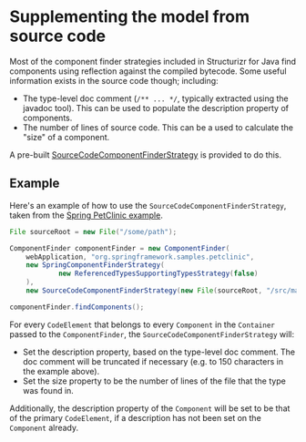 # Supplementing the model from source code

Most of the component finder strategies included in Structurizr for Java find components using reflection against the compiled bytecode. Some useful information exists in the source code though; including:

* The type-level doc comment (```/** ... */```, typically extracted using the javadoc tool). This can be used to populate the description property of components.
* The number of lines of source code. This can be a used to calculate the "size" of a component.

A pre-built [SourceCodeComponentFinderStrategy](https://github.com/structurizr/java/blob/master/structurizr-core/src/com/structurizr/analysis/SourceCodeComponentFinderStrategy.java) is provided to do this.

## Example

Here's an example of how to use the ```SourceCodeComponentFinderStrategy```, taken from the [Spring PetClinic example](spring-petclinic.md).

```java
File sourceRoot = new File("/some/path");

ComponentFinder componentFinder = new ComponentFinder(
    webApplication, "org.springframework.samples.petclinic",
    new SpringComponentFinderStrategy(
            new ReferencedTypesSupportingTypesStrategy(false)
    ),
    new SourceCodeComponentFinderStrategy(new File(sourceRoot, "/src/main/java/"), 150));

componentFinder.findComponents();
```

For every ```CodeElement``` that belongs to every ```Component``` in the ```Container```  passed to the ```ComponentFinder```, the ```SourceCodeComponentFinderStrategy``` will:

* Set the description property, based on the type-level doc comment. The doc comment will be truncated if necessary (e.g. to 150 characters in the example above).
* Set the size property to be the number of lines of the file that the type was found in. 

Additionally, the description property of the ```Component``` will be set to be that of the primary ```CodeElement```, if a description has not been set on the ```Component``` already. 